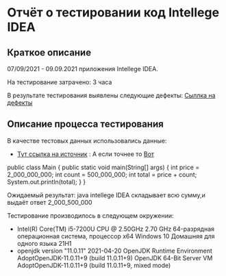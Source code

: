 # Отчёт о тестировании код Intellege IDEA

## Краткое описание

07/09/2021 - 09.09.2021 приложения Intellege IDEA.

На тестирование затрачено: 3 часа

В результате тестирования выявлены следующие дефекты:
[Сыллка на дефекты](https://github.com/BEZDNA12341/javva/issues/1)

## Описание процесса тестирования


В качестве тестовых данных использовались данные:
* [Тут ссылка на источник](https://github.com/netology-code/javaqa-homeworks/blob/master/intro/MERGED.md) : А если точнее то [Вот](https://github.com/netology-code/javaqa-code/blob/master/1.2_programming/variables/src/Main.java) 
  
public class Main {
  public static void main(String[] args) {
  int price = 2_000_000_000;
  int count = 500_000_000;
  int total = price + count;
  System.out.println(total);
  }
  }

Ожидаемый результат: java intellege IDEA складывает всю сумму,и выдаёт ответ 2_000_500_000

  Тестирование производилось в следующем окружении:

* Intel(R) Core(TM) i5-7200U CPU @ 2.50GHz 2.70 GHz
  64-разрядная операционная система, процессор x64
  Windows 10 Домашняя для одного языка
  21H1
* openjdk version "11.0.11" 2021-04-20
  OpenJDK Runtime Environment AdoptOpenJDK-11.0.11+9 (build 11.0.11+9)
  OpenJDK 64-Bit Server VM AdoptOpenJDK-11.0.11+9 (build 11.0.11+9, mixed mode)